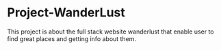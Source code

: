 # Project-WanderLust
This project is about the full stack website wanderlust that enable user to find great places and getting info about them.
